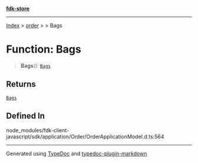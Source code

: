 [**fdk-store**](../../../README.md)
***

[Index](../../../API.md) > [order](../../README.md) > [<internal>](../README.md) > Bags

# Function: Bags

> **Bags**(): [`Bags`](../type-aliases/type-alias.Bags.md)

## Returns

[`Bags`](../type-aliases/type-alias.Bags.md)

## Defined In

node\_modules/fdk-client-javascript/sdk/application/Order/OrderApplicationModel.d.ts:564

***
Generated using [TypeDoc](https://typedoc.org/) and [typedoc-plugin-markdown](https://www.npmjs.com/package/typedoc-plugin-markdown)
